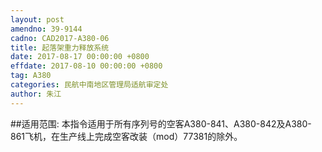 ```yaml
---
layout: post
amendno: 39-9144
cadno: CAD2017-A380-06
title: 起落架重力释放系统
date: 2017-08-17 00:00:00 +0800
effdate: 2017-08-10 00:00:00 +0800
tag: A380
categories: 民航中南地区管理局适航审定处
author: 朱江
---
```


##适用范围:
本指令适用于所有序列号的空客A380-841、A380-842及A380-861飞机，在生产线上完成空客改装（mod）77381的除外。

